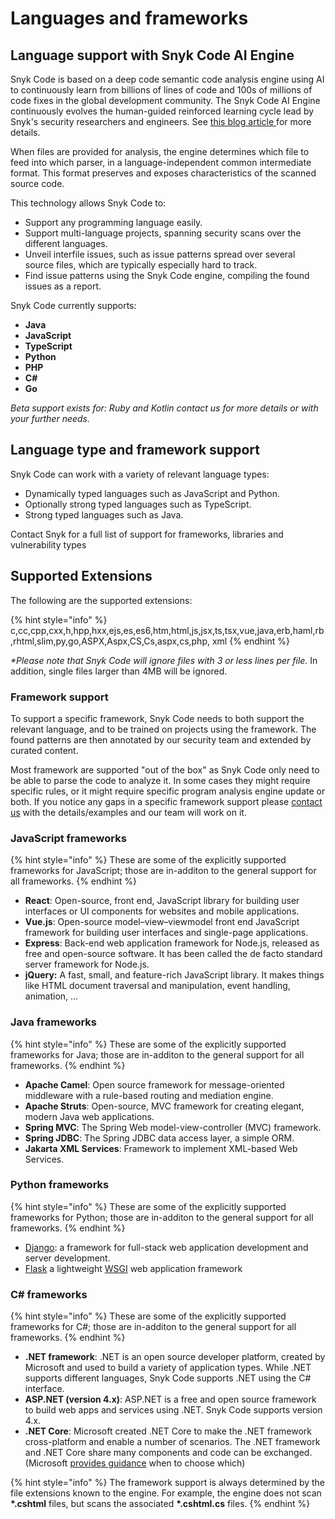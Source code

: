 # Languages and frameworks

##

## Language support with Snyk Code AI Engine

Snyk Code is based on a deep code semantic code analysis engine using AI to continuously learn from billions of lines of code and 100s of millions of code fixes in the global development community. The Snyk Code AI Engine continuously evolves the human-guided reinforced learning cycle lead by Snyk's security researchers and engineers. See [this blog article ](https://snyk.io/blog/advanced-technologies-behind-snyk-code/)for more details.

When files are provided for analysis, the engine determines which file to feed into which parser, in a language-independent common intermediate format. This format preserves and exposes characteristics of the scanned source code.

This technology allows Snyk Code to:

* Support any programming language easily.
* Support multi-language projects, spanning security scans over the different languages.
* Unveil interfile issues, such as issue patterns spread over several source files, which are typically especially hard to track.
* Find issue patterns using the Snyk Code engine, compiling the found issues as a report.

Snyk Code currently supports:

* **Java**
* **JavaScript**
* **TypeScript**
* **Python**
* **PHP**
* **C#**
* **Go**

_Beta support exists for: Ruby and Kotlin contact us for more details or with your further needs._

## Language type and framework support

Snyk Code can work with a variety of relevant language types:

* Dynamically typed languages such as JavaScript and Python.
* Optionally strong typed languages such as TypeScript.
* Strong typed languages such as Java.

Contact Snyk for a full list of support for frameworks, libraries and vulnerability types

## Supported Extensions

The following are the supported extensions:

{% hint style="info" %}
c,cc,cpp,cxx,h,hpp,hxx,ejs,es,es6,htm,html,js,jsx,ts,tsx,vue,java,erb,haml,rb,rhtml,slim,py,go,ASPX,Aspx,CS,Cs,aspx,cs,php, xml
{% endhint %}

_\*Please note that Snyk Code will ignore files with 3 or less lines per file._ In addition, single files larger than 4MB will be ignored.

### Framework support

To support a specific framework, Snyk Code needs to both support the relevant language, and to be trained on projects using the framework. The found patterns are then annotated by our security team and extended by curated content.

Most framework are supported "out of the box" as Snyk Code only need to be able to parse the code to analyze it. In some cases they might require specific rules, or it might require specific program analysis engine update or both. If you notice any gaps in a specific framework support please [contact us](https://support.snyk.io/hc/en-us/requests/new) with the details/examples and our team will work on it.

### JavaScript frameworks

{% hint style="info" %}
These are some of the explicitly supported frameworks for JavaScript; those are in-additon to the general support for all frameworks.
{% endhint %}

* **React**: Open-source, front end, JavaScript library for building user interfaces or UI components for websites and mobile applications.
* **Vue.js**: Open-source model–view–viewmodel front end JavaScript framework for building user interfaces and single-page applications.
* **Express**: Back-end web application framework for Node.js, released as free and open-source software. It has been called the de facto standard server framework for Node.js.
* **jQuery:** A fast, small, and feature-rich JavaScript library. It makes things like HTML document traversal and manipulation, event handling, animation, ...

### Java frameworks

{% hint style="info" %}
These are some of the explicitly supported frameworks for Java; those are in-additon to the general support for all frameworks.
{% endhint %}

* **Apache Camel**: Open source framework for message-oriented middleware with a rule-based routing and mediation engine.
* **Apache Struts**: Open-source, MVC framework for creating elegant, modern Java web applications.
* **Spring MVC**: The Spring Web model-view-controller (MVC) framework.
* **Spring JDBC**: The Spring JDBC data access layer, a simple ORM.
* **Jakarta XML Services**: Framework to implement XML-based Web Services.

### Python frameworks

{% hint style="info" %}
These are some of the explicitly supported frameworks for Python; those are in-additon to the general support for all frameworks.
{% endhint %}

* [Django](https://www.djangoproject.com): a framework for full-stack web application development and server development.
* [Flask](https://palletsprojects.com/p/flask/) a lightweight [WSGI](https://wsgi.readthedocs.io) web application framework

### C# frameworks

{% hint style="info" %}
These are some of the explicitly supported frameworks for C#; those are in-additon to the general support for all frameworks.
{% endhint %}

* **.NET framework**: .NET is an open source developer platform, created by Microsoft and used to build a variety of application types. While .NET supports different languages, Snyk Code supports .NET using the C# interface.
* **ASP.NET (version 4.x)**: ASP.NET is a free and open source framework to build web apps and services using .NET. Snyk Code supports version 4.x.
* **.NET Core**: Microsoft created .NET Core to make the .NET framework cross-platform and enable a number of scenarios. The .NET framework and .NET Core share many components and code can be exchanged. (Microsoft [provides guidance](https://docs.microsoft.com/en-us/dotnet/standard/choosing-core-framework-server) when to choose which)

{% hint style="info" %}
The framework support is always determined by the file extensions known to the engine. For example, the engine does not scan **\*.cshtml** files, but scans the associated **\*.cshtml.cs** files.
{% endhint %}
